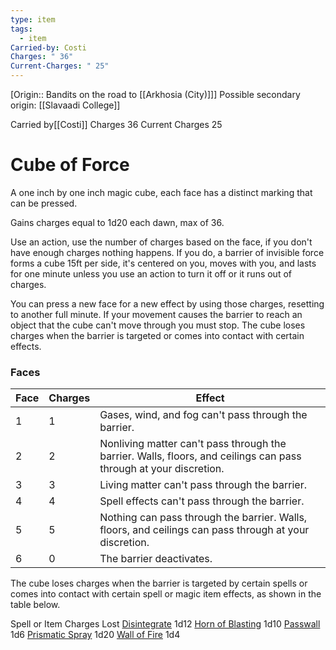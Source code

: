 ```yaml
---
type: item
tags:
  - item
Carried-by: Costi
Charges: " 36"
Current-Charges: " 25"
---
```

[Origin:: Bandits on the road to [[Arkhosia (City)]]]
Possible secondary origin: [[Slavaadi College]]

<span class="dataview inline-field"><span class="inline-field-key">Carried by</span><span class="inline-field-value">[[Costi]]</span></span>
<span class="dataview inline-field"><span class="inline-field-key">Charges</span><span class="inline-field-value"> 36</span></span>
<span class="dataview inline-field"><span class="inline-field-key">Current Charges</span><span class="inline-field-value"> 25</span></span>

# Cube of Force

A one inch by one inch magic cube, each face has a distinct marking that can be pressed.

Gains charges equal to 1d20 each dawn, max of 36. 

Use an action, use the number of charges based on the face, if you don't have enough charges nothing happens.  If you do, a barrier of invisible force forms a cube 15ft per side, it's centered on you, moves with you, and lasts for one minute unless you use an action to turn it off or it runs out of charges. 

You can press a new face for a new effect by using those charges, resetting to another full minute. If your movement causes the barrier to reach an object that the cube can't move through you must stop. The cube loses charges when the barrier is targeted or comes into contact with certain effects. 

### Faces

| Face |    Charges  |  Effect |
|-----|-----|----|
|1    | 1   |   Gases, wind, and fog can't pass through the barrier. |
|2    | 2   |  Nonliving matter can't pass through the barrier. Walls, floors, and ceilings can pass through at your discretion.
|3  |        3           |     Living matter can't pass through the barrier. |
|4   |       4           |     Spell effects can't pass through the barrier. |
|5  |     5 | Nothing can pass through the barrier. Walls, floors, and ceilings can pass through at your discretion.
|6  | 0  | The barrier deactivates. |

The cube loses charges when the barrier is targeted by certain spells or comes into contact with certain spell or magic item effects, as shown in the table below.

Spell or Item                Charges Lost
[Disintegrate](http://dnd5e.wikidot.com/spell:disintegrate)              1d12
[Horn of Blasting](http://dnd5e.wikidot.com/wondrous-items:horn-of-blasting)       1d10
[Passwall](http://dnd5e.wikidot.com/spell:passwall)                    1d6
[Prismatic Spray](http://dnd5e.wikidot.com/spell:prismatic-spray)        1d20
[Wall of Fire](http://dnd5e.wikidot.com/spell:wall-of-fire)                1d4